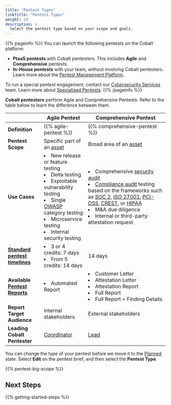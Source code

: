 ```yaml
---
title: "Pentest Types"
linkTitle: "Pentest Types"
weight: 10
description: >
  Select the pentest type based on your scope and goals.
---
```


{{% pageinfo %}}
You can launch the following pentests on the Cobalt platform:
- **PtaaS pentests** with Cobalt pentesters. This includes **Agile** and **Comprehensive** pentests.
- **In-House pentests** with your team, without involving Cobalt pentesters. Learn more about the [Pentest Management Platform](/pmp/).

To run a special pentest engagement, contact our [Cybersecurity Services](https://www.cobalt.io/services/cybersecurity-consulting) team. Learn more about [Specialized Pentests](/getting-started/glossary/#specialized-pentest).
{{% /pageinfo %}}

**Cobalt pentesters** perform Agile and Comprehensive Pentests. Refer to the table below to learn the difference between them.

| | Agile Pentest | Comprehensive Pentest |
| --- | --- | --- |
| **Definition** | {{% agile-pentest %}} | {{% comprehensive-pentest %}} |
| **Pentest Scope** | Specific part of an [asset](/getting-started/glossary/#asset) | Broad area of an [asset](/getting-started/glossary/#asset) |
| **Use Cases** | <li>New release or feature testing</li><li>Delta testing</li><li>Exploitable vulnerability testing</li><li>Single [OWASP](https://owasp.org/) category testing</li><li>Microservice testing</li><li>Internal security testing</li> | <li>Comprehensive [security audit](/getting-started/glossary/#security-audit)</li><li>[Compliance audit](/getting-started/glossary/#compliance-audit) testing based on the frameworks such as [SOC 2](https://us.aicpa.org/interestareas/frc/assuranceadvisoryservices/aicpasoc2report.html), [ISO 27001](https://www.iso.org/isoiec-27001-information-security.html), [PCI-DSS](https://www.pcisecuritystandards.org/), [CREST](https://www.crest-approved.org/), or [HIPAA](https://www.hhs.gov/hipaa/index.html)</li><li>M&amp;A due diligence</li><li>Internal or third-party attestation request</li> |
| **[Standard pentest timelines](/getting-started/planning/#pentest-timelines)** | <li>3 or 4 credits: 7 days</li><li>From 5 credits: 14 days</li> | 14 days |
| **Available [Pentest Reports](/platform-deep-dive/pentests/reports/)** | <li>Automated Report</li> | <li>Customer Letter</li><li>Attestation Letter</li><li>Attestation Report</li><li>Full Report</li><li>Full Report + Finding Details</li> |
| **Report Target Audience** | Internal stakeholders | External stakeholders |
| **Leading Cobalt Pentester** | [Coordinator](/platform-deep-dive/collaboration/user-roles/#coordinator) | [Lead](/platform-deep-dive/collaboration/user-roles/#lead) |

You can change the type of your pentest before we move it to the [Planned](/platform-deep-dive/pentests/pentest-process/pentest-states/) state. Select **Edit** on the pentest brief, and then select the **Pentest Type**.

{{% pentest-big-scope %}}

## Next Steps

{{% getting-started-steps %}}
